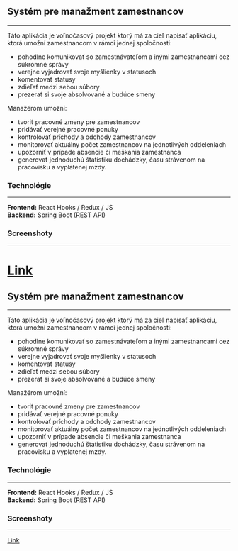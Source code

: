 ## Systém pre manažment zamestnancov

---
Táto aplikácia je voľnočasový projekt ktorý 
má za cieľ napísať aplikáciu, ktorá umožní zamestnancom v rámci jednej
spoločnosti:
* pohodlne komunikovať so
zamestnávateľom a inými zamestnancami cez súkromné správy
* verejne vyjadrovať svoje myšlienky v statusoch
* komentovať statusy 
* zdieľať medzi sebou súbory
* prezerať si svoje absolvované a budúce smeny

Manažérom umožní:
* tvoriť pracovné zmeny 
pre zamestnancov 
* pridávať verejné pracovné ponuky 
* kontrolovať príchody a odchody zamestnancov
* monitorovať aktuálny počet zamestnancov na jednotlivých 
oddeleniach 
* upozorniť v prípade absencie či meškania zamestnanca 
* generovať jednoduchú štatistiku dochádzky, času strávenom na
pracovisku a vyplatenej mzdy. 
  
### Technológie

---

**Frontend:** React Hooks / Redux / JS   
**Backend:** Spring Boot (REST API)

### Screenshoty

___
[Link](https://github.com/swimmingsprite/swisp-ems/tree/master/screenshots)
=======
## Systém pre manažment zamestnancov

---
Táto aplikácia je voľnočasový projekt ktorý 
má za cieľ napísať aplikáciu, ktorá umožní zamestnancom v rámci jednej
spoločnosti:
* pohodlne komunikovať so
zamestnávateľom a inými zamestnancami cez súkromné správy
* verejne vyjadrovať svoje myšlienky v statusoch
* komentovať statusy 
* zdieľať medzi sebou súbory
* prezerať si svoje absolvované a budúce smeny

Manažérom umožní:
* tvoriť pracovné zmeny 
pre zamestnancov 
* pridávať verejné pracovné ponuky 
* kontrolovať príchody a odchody zamestnancov
* monitorovať aktuálny počet zamestnancov na jednotlivých 
oddeleniach 
* upozorniť v prípade absencie či meškania zamestnanca 
* generovať jednoduchú štatistiku dochádzky, času strávenom na
pracovisku a vyplatenej mzdy. 
  
### Technológie

---

**Frontend:** React Hooks / Redux / JS   
**Backend:** Spring Boot (REST API)

### Screenshoty

___
[Link](https://github.com/swimmingsprite/swisp-ems/tree/master/screenshots)
